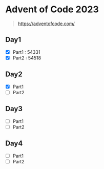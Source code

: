 # Advent of Code 2023

> https://adventofcode.com/

## Day1
- [x] Part1 : 54331
- [x] Part2 : 54518

## Day2
- [x] Part1
- [ ] Part2

## Day3
- [ ] Part1
- [ ] Part2

## Day4
- [ ] Part1
- [ ] Part2
